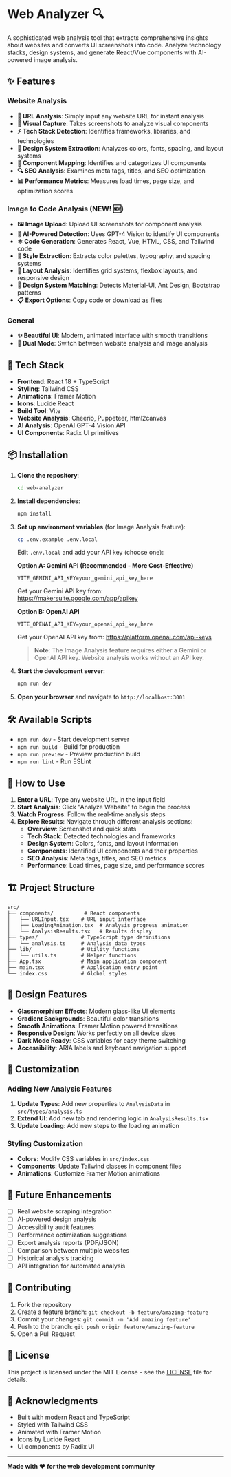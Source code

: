 # Web Analyzer 🔍

A sophisticated web analysis tool that extracts comprehensive insights about websites and converts UI screenshots into code. Analyze technology stacks, design systems, and generate React/Vue components with AI-powered image analysis.

## ✨ Features

### Website Analysis
- **🎯 URL Analysis**: Simply input any website URL for instant analysis
- **📸 Visual Capture**: Takes screenshots to analyze visual components
- **⚡ Tech Stack Detection**: Identifies frameworks, libraries, and technologies
- **🎨 Design System Extraction**: Analyzes colors, fonts, spacing, and layout systems
- **🧩 Component Mapping**: Identifies and categorizes UI components
- **🔍 SEO Analysis**: Examines meta tags, titles, and SEO optimization
- **📊 Performance Metrics**: Measures load times, page size, and optimization scores

### Image to Code Analysis (NEW! 🆕)
- **🖼️ Image Upload**: Upload UI screenshots for component analysis
- **🤖 AI-Powered Detection**: Uses GPT-4 Vision to identify UI components
- **⚛️ Code Generation**: Generates React, Vue, HTML, CSS, and Tailwind code
- **🎨 Style Extraction**: Extracts color palettes, typography, and spacing systems
- **📐 Layout Analysis**: Identifies grid systems, flexbox layouts, and responsive design
- **🧩 Design System Matching**: Detects Material-UI, Ant Design, Bootstrap patterns
- **📋 Export Options**: Copy code or download as files

### General
- **✨ Beautiful UI**: Modern, animated interface with smooth transitions
- **🔄 Dual Mode**: Switch between website analysis and image analysis

## 🚀 Tech Stack

- **Frontend**: React 18 + TypeScript
- **Styling**: Tailwind CSS
- **Animations**: Framer Motion
- **Icons**: Lucide React
- **Build Tool**: Vite
- **Website Analysis**: Cheerio, Puppeteer, html2canvas
- **AI Analysis**: OpenAI GPT-4 Vision API
- **UI Components**: Radix UI primitives

## 📦 Installation

1. **Clone the repository**:
   ```bash
   cd web-analyzer
   ```

2. **Install dependencies**:
   ```bash
   npm install
   ```

3. **Set up environment variables** (for Image Analysis feature):
   ```bash
   cp .env.example .env.local
   ```
   
   Edit `.env.local` and add your API key (choose one):
   
   **Option A: Gemini API (Recommended - More Cost-Effective)**
   ```env
   VITE_GEMINI_API_KEY=your_gemini_api_key_here
   ```
   Get your Gemini API key from: https://makersuite.google.com/app/apikey
   
   **Option B: OpenAI API**
   ```env
   VITE_OPENAI_API_KEY=your_openai_api_key_here
   ```
   Get your OpenAI API key from: https://platform.openai.com/api-keys
   
   > **Note**: The Image Analysis feature requires either a Gemini or OpenAI API key. Website analysis works without an API key.

4. **Start the development server**:
   ```bash
   npm run dev
   ```

5. **Open your browser** and navigate to `http://localhost:3001`

## 🛠️ Available Scripts

- `npm run dev` - Start development server
- `npm run build` - Build for production
- `npm run preview` - Preview production build
- `npm run lint` - Run ESLint

## 🎯 How to Use

1. **Enter a URL**: Type any website URL in the input field
2. **Start Analysis**: Click "Analyze Website" to begin the process
3. **Watch Progress**: Follow the real-time analysis steps
4. **Explore Results**: Navigate through different analysis sections:
   - **Overview**: Screenshot and quick stats
   - **Tech Stack**: Detected technologies and frameworks
   - **Design System**: Colors, fonts, and layout information
   - **Components**: Identified UI components and their properties
   - **SEO Analysis**: Meta tags, titles, and SEO metrics
   - **Performance**: Load times, page size, and performance scores

## 🏗️ Project Structure

```
src/
├── components/          # React components
│   ├── URLInput.tsx    # URL input interface
│   ├── LoadingAnimation.tsx  # Analysis progress animation
│   └── AnalysisResults.tsx   # Results display
├── types/              # TypeScript type definitions
│   └── analysis.ts     # Analysis data types
├── lib/                # Utility functions
│   └── utils.ts        # Helper functions
├── App.tsx             # Main application component
├── main.tsx            # Application entry point
└── index.css           # Global styles
```

## 🎨 Design Features

- **Glassmorphism Effects**: Modern glass-like UI elements
- **Gradient Backgrounds**: Beautiful color transitions
- **Smooth Animations**: Framer Motion powered transitions
- **Responsive Design**: Works perfectly on all device sizes
- **Dark Mode Ready**: CSS variables for easy theme switching
- **Accessibility**: ARIA labels and keyboard navigation support

## 🔧 Customization

### Adding New Analysis Features

1. **Update Types**: Add new properties to `AnalysisData` in `src/types/analysis.ts`
2. **Extend UI**: Add new tab and rendering logic in `AnalysisResults.tsx`
3. **Update Loading**: Add new steps to the loading animation

### Styling Customization

- **Colors**: Modify CSS variables in `src/index.css`
- **Components**: Update Tailwind classes in component files
- **Animations**: Customize Framer Motion animations

## 🚀 Future Enhancements

- [ ] Real website scraping integration
- [ ] AI-powered design analysis
- [ ] Accessibility audit features
- [ ] Performance optimization suggestions
- [ ] Export analysis reports (PDF/JSON)
- [ ] Comparison between multiple websites
- [ ] Historical analysis tracking
- [ ] API integration for automated analysis

## 🤝 Contributing

1. Fork the repository
2. Create a feature branch: `git checkout -b feature/amazing-feature`
3. Commit your changes: `git commit -m 'Add amazing feature'`
4. Push to the branch: `git push origin feature/amazing-feature`
5. Open a Pull Request

## 📄 License

This project is licensed under the MIT License - see the [LICENSE](LICENSE) file for details.

## 🙏 Acknowledgments

- Built with modern React and TypeScript
- Styled with Tailwind CSS
- Animated with Framer Motion
- Icons by Lucide React
- UI components by Radix UI

---

**Made with ❤️ for the web development community**